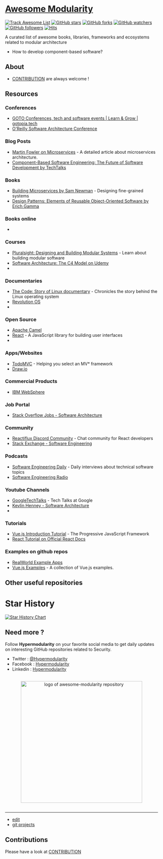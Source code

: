 # [Awesome Modularity](https://tom-sapletta-com.github.io/awesome-modularity/)
[![Track Awesome List](https://www.trackawesomelist.com/badge.svg)](https://www.trackawesomelist.com/tom-sapletta-com/awesome-modularity) [![GitHub stars](https://img.shields.io/github/stars/tom-sapletta-com/awesome-modularity.svg?style=flat&label=Star)](https://github.com/tom-sapletta-com/awesome-modularity/stargazers) [![GitHub forks](https://img.shields.io/github/forks/tom-sapletta-com/awesome-modularity.svg?style=flat&label=Fork)](https://github.com/tom-sapletta-com/awesome-modularity/fork) [![GitHub watchers](https://img.shields.io/github/watchers/tom-sapletta-com/awesome-modularity.svg?style=flat&label=Watch)](https://github.com/tom-sapletta-com/awesome-modularity/watchers) [![GitHub followers](https://img.shields.io/github/followers/tom-sapletta-com.svg?label=Follow)](https://github.com/tom-sapletta-com) [![Hits](https://hits.seeyoufarm.com/api/count/incr/badge.svg?url=https%3A%2F%2Fgithub.com%2Ftom-sapletta-com%2Fawesome-modularity&count_bg=%2379C83D&title_bg=%23555555&icon=&icon_color=%23E7E7E7&title=hits&edge_flat=true)](https://hits.seeyoufarm.com)

A curated list of awesome books, libraries, frameworks and ecosystems related to modular architecture
+ How to develop component-based software?



## About

+ [CONTRIBUTION](CONTRIBUTION.md) are always welcome !



## Resources

### Conferences
- [GOTO Conferences, tech and software events | Learn & Grow | gotopia.tech](https://gotopia.tech/)
- [O'Reilly Software Architecture Conference](https://conferences.oreilly.com/software-architecture/)

  
### Blog Posts
- [Martin Fowler on Microservices](https://martinfowler.com/articles/microservices.html) - A detailed article about microservices architecture.
- [Component-Based Software Engineering: The Future of Software Development by TechTalks](https://techtalks.example.com/component-based-software-architecture)
  
### Books
- [Building Microservices by Sam Newman](http://shop.oreilly.com/product/0636920033158.do) - Designing fine-grained systems
- [Design Patterns: Elements of Reusable Object-Oriented Software by Erich Gamma](https://www.amazon.com/Design-Patterns-Elements-Reusable-Object-Oriented/dp/0201633612)

### Books online
- 

### Courses
- [Pluralsight: Designing and Building Modular Systems](https://www.pluralsight.com/courses/designing-building-modular-systems) - Learn about building modular software
- [Software Architecture: The C4 Model on Udemy](https://www.udemy.com/course/software-architecture-c4/)
-
  
### Documentaries
- [The Code: Story of Linux documentary](https://www.youtube.com/watch?v=XMm0HsmOTFI) - Chronicles the story behind the Linux operating system
- [Revolution OS](https://www.revolution-os.com/)
-
 
### Open Source

- [Apache Camel](https://camel.apache.org/)
- [React](https://reactjs.org/) - A JavaScript library for building user interfaces
-

### Apps/Websites
- [TodoMVC](http://todomvc.com/) - Helping you select an MV* framework
- [Draw.io](https://app.diagrams.net/)

  
### Commercial Products
- [IBM WebSphere](https://www.ibm.com/cloud/websphere-application-platform) 

### Job Portal
- [Stack Overflow Jobs - Software Architecture](https://stackoverflow.com/jobs/software-architecture)

### Community
- [Reactiflux Discord Community](https://www.reactiflux.com/) - Chat community for React developers
- [Stack Exchange - Software Engineering](https://softwareengineering.stackexchange.com/)

### Podcasts

- [Software Engineering Daily](https://softwareengineeringdaily.com/) - Daily interviews about technical software topics
- [Software Engineering Radio](http://www.se-radio.net/)

### Youtube Channels

- [GoogleTechTalks](https://www.youtube.com/user/GoogleTechTalks) - Tech Talks at Google
- [Kevlin Henney - Software Architecture](https://www.youtube.com/results?search_query=kevlin+henney+software+architecture)
- 



### Tutorials

- [Vue.js Introduction Tutorial](https://vuejs.org/v2/guide/) - The Progressive JavaScript Framework
- [React Tutorial on Official React Docs](https://reactjs.org/tutorial/tutorial.html)


### Examples on github repos

- [RealWorld Example Apps](https://github.com/gothinkster/realworld)
- [Vue.js Examples](https://github.com/vuejs/vue) - A collection of Vue.js examples.


## Other useful repositories



# Star History

[![Star History Chart](https://api.star-history.com/svg?repos=tom-sapletta-com/awesome-modularity&type=Date)](https://star-history.com/#tom-sapletta-com/awesome-modularity&Date)



## Need more ?

Follow **Hypermodularity** on your favorite social media to get daily updates on interesting GitHub repositories related to Security.
 - Twitter : [@Hypermodularity](https://twitter.com/Hypermodularity)
 - Facebook : [Hypermodularity](https://www.facebook.com/Hypermodularity)
 - Linkedin : [Hypermodularity](https://www.facebook.com/Hypermodularity)


<p align="center">
  <br>
  <img width="400" src="./assets/logo.svg" alt="logo of awesome-modularity repository">
  <br>
  <br>
</p>

---

+ [edit](https://github.com/tom-sapletta-com/awesome-modularity/edit/main/README.md)
+ [git projects](https://github.com/tom-sapletta-com/)


## Contributions

Please have a look at [CONTRIBUTION](CONTRIBUTION.md) 
